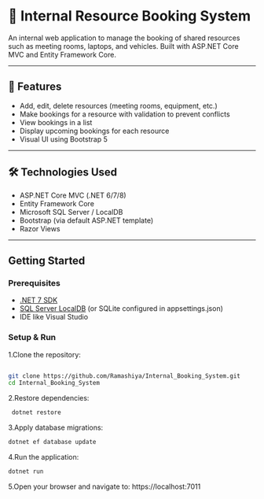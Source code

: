 ﻿# 📅 Internal Resource Booking System

An internal web application to manage the booking of shared resources such as meeting rooms, laptops, and vehicles. Built with ASP.NET Core MVC and Entity Framework Core.

---

## 🚀 Features

- Add, edit, delete resources (meeting rooms, equipment, etc.)
- Make bookings for a resource with validation to prevent conflicts
- View bookings in a list
- Display upcoming bookings for each resource
- Visual UI using Bootstrap 5

---

## 🛠 Technologies Used

- ASP.NET Core MVC (.NET 6/7/8)
- Entity Framework Core
- Microsoft SQL Server / LocalDB
- Bootstrap (via default ASP.NET template)
- Razor Views

---

## Getting Started

### Prerequisites
- [.NET 7 SDK](https://dotnet.microsoft.com/download)
- [SQL Server LocalDB](https://learn.microsoft.com/en-us/sql/database-engine/configure-windows/sql-server-express-localdb) (or SQLite configured in appsettings.json)
- IDE like Visual Studio 

### Setup & Run

1.Clone the repository:
   ```bash
   
   git clone https://github.com/Ramashiya/Internal_Booking_System.git
   cd Internal_Booking_System
   ```
2.Restore dependencies:
  ```bash
   dotnet restore
```

3.Apply database migrations:
   ```bash
   dotnet ef database update
```
4.Run the application:
  ```bash
dotnet run
```
5.Open your browser and navigate to:
https://localhost:7011

